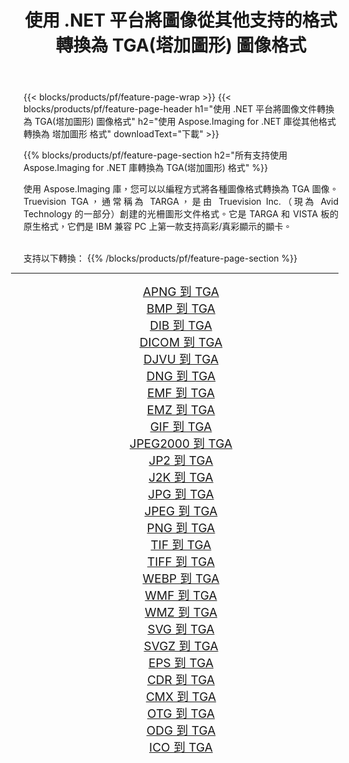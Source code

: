 ﻿---
title: 使用 .NET 平台將圖像從其他支持的格式轉換為 TGA(塔加圖形) 圖像格式 
weight: 3920
url: /zh-hant/net/conversion/to/tga/ 
lang: zh-hant
langdirlevel: 2
locales: zh-hans,ja,it,ru,de,es,fr,nl,id,lt,pl,pt,vi,tr,ko,zh-hant,ar,hi,th,sv,cs,uk,he
description: 使用 Aspose.Imaging for .NET 庫可以輕鬆地將其他支持的圖像格式轉換為 TGA(塔加圖形)
---

{{< blocks/products/pf/feature-page-wrap >}}
{{< blocks/products/pf/feature-page-header h1="使用 .NET 平台將圖像文件轉換為 TGA(塔加圖形) 圖像格式" h2="使用 Aspose.Imaging for .NET 庫從其他格式轉換為 塔加圖形 格式" downloadText="下載" >}}


{{% blocks/products/pf/feature-page-section  h2="所有支持使用 Aspose.Imaging for .NET 庫轉換為 TGA(塔加圖形) 格式" %}}
<p align=justify>使用 Aspose.Imaging 庫，您可以以編程方式將各種圖像格式轉換為 TGA 圖像。 Truevision TGA，通常稱為 TARGA，是由 Truevision Inc.（現為 Avid Technology 的一部分）創建的光柵圖形文件格式。它是 TARGA 和 VISTA 板的原生格式，它們是 IBM 兼容 PC 上第一款支持高彩/真彩顯示的顯卡。</p>
<br/>
支持以下轉換：
{{% /blocks/products/pf/feature-page-section %}}
<div class="container-fluid productfamilypage bg-gray">
    <div class="convertypes bg-gray agp-content section">
        <div class="container">
		<hr style="margin-left:-20px;"/>
		<div class="row other-converters" style="gap: 10px;font-size: 19px;text-align:center;">
		    <div class='col-md-2 other-converter remove-lp remove-rp'><a href="/imaging/zh-hant/net/conversion/apng-to-tga/" style="padding:15px;">APNG 到 TGA</a></div>
<div class='col-md-2 other-converter remove-lp remove-rp'><a href="/imaging/zh-hant/net/conversion/bmp-to-tga/" style="padding:15px;">BMP 到 TGA</a></div>
<div class='col-md-2 other-converter remove-lp remove-rp'><a href="/imaging/zh-hant/net/conversion/dib-to-tga/" style="padding:15px;">DIB 到 TGA</a></div>
<div class='col-md-2 other-converter remove-lp remove-rp'><a href="/imaging/zh-hant/net/conversion/dicom-to-tga/" style="padding:15px;">DICOM 到 TGA</a></div>
<div class='col-md-2 other-converter remove-lp remove-rp'><a href="/imaging/zh-hant/net/conversion/djvu-to-tga/" style="padding:15px;">DJVU 到 TGA</a></div>
<div class='col-md-2 other-converter remove-lp remove-rp'><a href="/imaging/zh-hant/net/conversion/dng-to-tga/" style="padding:15px;">DNG 到 TGA</a></div>
<div class='col-md-2 other-converter remove-lp remove-rp'><a href="/imaging/zh-hant/net/conversion/emf-to-tga/" style="padding:15px;">EMF 到 TGA</a></div>
<div class='col-md-2 other-converter remove-lp remove-rp'><a href="/imaging/zh-hant/net/conversion/emz-to-tga/" style="padding:15px;">EMZ 到 TGA</a></div>
<div class='col-md-2 other-converter remove-lp remove-rp'><a href="/imaging/zh-hant/net/conversion/gif-to-tga/" style="padding:15px;">GIF 到 TGA</a></div>
<div class='col-md-2 other-converter remove-lp remove-rp'><a href="/imaging/zh-hant/net/conversion/jpeg2000-to-tga/" style="padding:15px;">JPEG2000 到 TGA</a></div>
<div class='col-md-2 other-converter remove-lp remove-rp'><a href="/imaging/zh-hant/net/conversion/jp2-to-tga/" style="padding:15px;">JP2 到 TGA</a></div>
<div class='col-md-2 other-converter remove-lp remove-rp'><a href="/imaging/zh-hant/net/conversion/j2k-to-tga/" style="padding:15px;">J2K 到 TGA</a></div>
<div class='col-md-2 other-converter remove-lp remove-rp'><a href="/imaging/zh-hant/net/conversion/jpg-to-tga/" style="padding:15px;">JPG 到 TGA</a></div>
<div class='col-md-2 other-converter remove-lp remove-rp'><a href="/imaging/zh-hant/net/conversion/jpeg-to-tga/" style="padding:15px;">JPEG 到 TGA</a></div>
<div class='col-md-2 other-converter remove-lp remove-rp'><a href="/imaging/zh-hant/net/conversion/png-to-tga/" style="padding:15px;">PNG 到 TGA</a></div>
<div class='col-md-2 other-converter remove-lp remove-rp'><a href="/imaging/zh-hant/net/conversion/tif-to-tga/" style="padding:15px;">TIF 到 TGA</a></div>
<div class='col-md-2 other-converter remove-lp remove-rp'><a href="/imaging/zh-hant/net/conversion/tiff-to-tga/" style="padding:15px;">TIFF 到 TGA</a></div>
<div class='col-md-2 other-converter remove-lp remove-rp'><a href="/imaging/zh-hant/net/conversion/webp-to-tga/" style="padding:15px;">WEBP 到 TGA</a></div>
<div class='col-md-2 other-converter remove-lp remove-rp'><a href="/imaging/zh-hant/net/conversion/wmf-to-tga/" style="padding:15px;">WMF 到 TGA</a></div>
<div class='col-md-2 other-converter remove-lp remove-rp'><a href="/imaging/zh-hant/net/conversion/wmz-to-tga/" style="padding:15px;">WMZ 到 TGA</a></div>
<div class='col-md-2 other-converter remove-lp remove-rp'><a href="/imaging/zh-hant/net/conversion/svg-to-tga/" style="padding:15px;">SVG 到 TGA</a></div>
<div class='col-md-2 other-converter remove-lp remove-rp'><a href="/imaging/zh-hant/net/conversion/svgz-to-tga/" style="padding:15px;">SVGZ 到 TGA</a></div>
<div class='col-md-2 other-converter remove-lp remove-rp'><a href="/imaging/zh-hant/net/conversion/eps-to-tga/" style="padding:15px;">EPS 到 TGA</a></div>
<div class='col-md-2 other-converter remove-lp remove-rp'><a href="/imaging/zh-hant/net/conversion/cdr-to-tga/" style="padding:15px;">CDR 到 TGA</a></div>
<div class='col-md-2 other-converter remove-lp remove-rp'><a href="/imaging/zh-hant/net/conversion/cmx-to-tga/" style="padding:15px;">CMX 到 TGA</a></div>
<div class='col-md-2 other-converter remove-lp remove-rp'><a href="/imaging/zh-hant/net/conversion/otg-to-tga/" style="padding:15px;">OTG 到 TGA</a></div>
<div class='col-md-2 other-converter remove-lp remove-rp'><a href="/imaging/zh-hant/net/conversion/odg-to-tga/" style="padding:15px;">ODG 到 TGA</a></div>
<div class='col-md-2 other-converter remove-lp remove-rp'><a href="/imaging/zh-hant/net/conversion/ico-to-tga/" style="padding:15px;">ICO 到 TGA</a></div>
                </div>
        </div>
    </div>
</div>
<br/>

